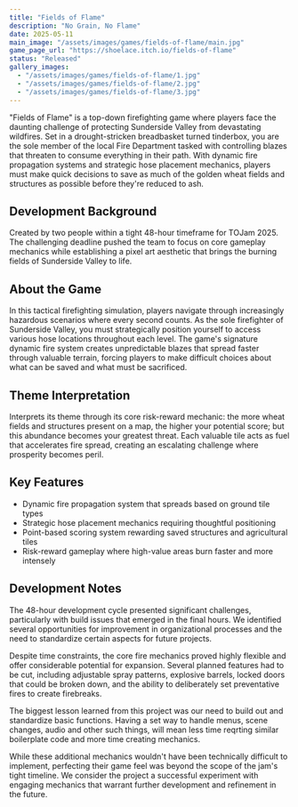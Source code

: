 ```yaml
---
title: "Fields of Flame"
description: "No Grain, No Flame"
date: 2025-05-11
main_image: "/assets/images/games/fields-of-flame/main.jpg"
game_page_url: "https://shoelace.itch.io/fields-of-flame"
status: "Released"
gallery_images:
  - "/assets/images/games/fields-of-flame/1.jpg"
  - "/assets/images/games/fields-of-flame/2.jpg"
  - "/assets/images/games/fields-of-flame/3.jpg"
---
```

"Fields of Flame" is a top-down firefighting game where players face the daunting challenge of protecting Sunderside Valley from devastating wildfires. Set in a drought-stricken breadbasket turned tinderbox, you are the sole member of the local Fire Department tasked with controlling blazes that threaten to consume everything in their path. With dynamic fire propagation systems and strategic hose placement mechanics, players must make quick decisions to save as much of the golden wheat fields and structures as possible before they're reduced to ash.

## Development Background

Created by two people within a tight 48-hour timeframe for TOJam 2025. The challenging deadline pushed the team to focus on core gameplay mechanics while establishing a pixel art aesthetic that brings the burning fields of Sunderside Valley to life. 


## About the Game

In this tactical firefighting simulation, players navigate through increasingly hazardous scenarios where every second counts. As the sole firefighter of Sunderside Valley, you must strategically position yourself to access various hose locations throughout each level. The game's signature dynamic fire system creates unpredictable blazes that spread faster through valuable terrain, forcing players to make difficult choices about what can be saved and what must be sacrificed.
## Theme Interpretation

Interprets its theme through its core risk-reward mechanic: the more wheat fields and structures present on a map, the higher your potential score; but this abundance becomes your greatest threat. Each valuable tile acts as fuel that accelerates fire spread, creating an escalating challenge where prosperity becomes peril.
## Key Features

- Dynamic fire propagation system that spreads based on ground tile types
- Strategic hose placement mechanics requiring thoughtful positioning
- Point-based scoring system rewarding saved structures and agricultural tiles
- Risk-reward gameplay where high-value areas burn faster and more intensely

## Development Notes

The 48-hour development cycle presented significant challenges, particularly with build issues that emerged in the final hours. We identified several opportunities for improvement in organizational processes and the need to standardize certain aspects for future projects.

Despite time constraints, the core fire mechanics proved highly flexible and offer considerable potential for expansion. Several planned features had to be cut, including adjustable spray patterns, explosive barrels, locked doors that could be broken down, and the ability to deliberately set preventative fires to create firebreaks.

The biggest lesson learned from this project was our need to build out and standardize basic functions. Having a set way to handle menus, scene changes, audio and other such things, will mean less time reqrting similar boilerplate code and more time creating mechanics.

While these additional mechanics wouldn't have been technically difficult to implement, perfecting their game feel was beyond the scope of the jam's tight timeline. We consider the project a successful experiment with engaging mechanics that warrant further development and refinement in the future.

